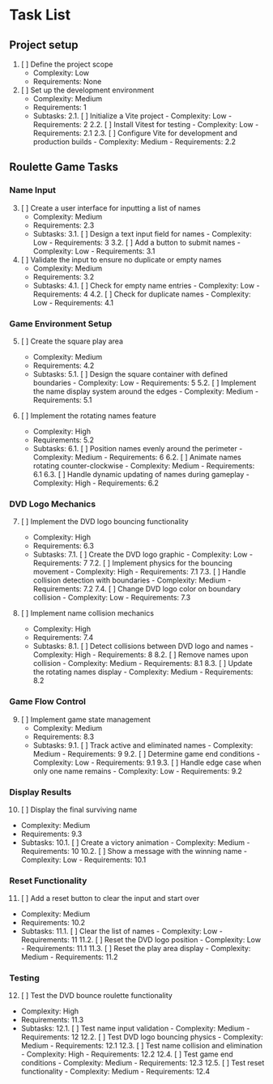 # Task List

## Project setup

1. [ ] Define the project scope
   - Complexity: Low
   - Requirements: None
2. [ ] Set up the development environment
   - Complexity: Medium
   - Requirements: 1
   - Subtasks:
     2.1. [ ] Initialize a Vite project - Complexity: Low - Requirements: 2
     2.2. [ ] Install Vitest for testing - Complexity: Low - Requirements: 2.1
     2.3. [ ] Configure Vite for development and production builds - Complexity: Medium - Requirements: 2.2

## Roulette Game Tasks

### Name Input

3. [ ] Create a user interface for inputting a list of names
   - Complexity: Medium
   - Requirements: 2.3
   - Subtasks:
     3.1. [ ] Design a text input field for names - Complexity: Low - Requirements: 3
     3.2. [ ] Add a button to submit names - Complexity: Low - Requirements: 3.1
4. [ ] Validate the input to ensure no duplicate or empty names
   - Complexity: Medium
   - Requirements: 3.2
   - Subtasks:
     4.1. [ ] Check for empty name entries - Complexity: Low - Requirements: 4
     4.2. [ ] Check for duplicate names - Complexity: Low - Requirements: 4.1

### Game Environment Setup

5. [ ] Create the square play area

   - Complexity: Medium
   - Requirements: 4.2
   - Subtasks:
     5.1. [ ] Design the square container with defined boundaries - Complexity: Low - Requirements: 5
     5.2. [ ] Implement the name display system around the edges - Complexity: Medium - Requirements: 5.1

6. [ ] Implement the rotating names feature
   - Complexity: High
   - Requirements: 5.2
   - Subtasks:
     6.1. [ ] Position names evenly around the perimeter - Complexity: Medium - Requirements: 6
     6.2. [ ] Animate names rotating counter-clockwise - Complexity: Medium - Requirements: 6.1
     6.3. [ ] Handle dynamic updating of names during gameplay - Complexity: High - Requirements: 6.2

### DVD Logo Mechanics

7. [ ] Implement the DVD logo bouncing functionality

   - Complexity: High
   - Requirements: 6.3
   - Subtasks:
     7.1. [ ] Create the DVD logo graphic - Complexity: Low - Requirements: 7
     7.2. [ ] Implement physics for the bouncing movement - Complexity: High - Requirements: 7.1
     7.3. [ ] Handle collision detection with boundaries - Complexity: Medium - Requirements: 7.2
     7.4. [ ] Change DVD logo color on boundary collision - Complexity: Low - Requirements: 7.3

8. [ ] Implement name collision mechanics
   - Complexity: High
   - Requirements: 7.4
   - Subtasks:
     8.1. [ ] Detect collisions between DVD logo and names - Complexity: High - Requirements: 8
     8.2. [ ] Remove names upon collision - Complexity: Medium - Requirements: 8.1
     8.3. [ ] Update the rotating names display - Complexity: Medium - Requirements: 8.2

### Game Flow Control

9. [ ] Implement game state management
   - Complexity: Medium
   - Requirements: 8.3
   - Subtasks:
     9.1. [ ] Track active and eliminated names - Complexity: Medium - Requirements: 9
     9.2. [ ] Determine game end conditions - Complexity: Low - Requirements: 9.1
     9.3. [ ] Handle edge case when only one name remains - Complexity: Low - Requirements: 9.2

### Display Results

10. [ ] Display the final surviving name

- Complexity: Medium
- Requirements: 9.3
- Subtasks:
  10.1. [ ] Create a victory animation - Complexity: Medium - Requirements: 10
  10.2. [ ] Show a message with the winning name - Complexity: Low - Requirements: 10.1

### Reset Functionality

11. [ ] Add a reset button to clear the input and start over

- Complexity: Medium
- Requirements: 10.2
- Subtasks:
  11.1. [ ] Clear the list of names - Complexity: Low - Requirements: 11
  11.2. [ ] Reset the DVD logo position - Complexity: Low - Requirements: 11.1
  11.3. [ ] Reset the play area display - Complexity: Medium - Requirements: 11.2

### Testing

12. [ ] Test the DVD bounce roulette functionality

- Complexity: High
- Requirements: 11.3
- Subtasks:
  12.1. [ ] Test name input validation - Complexity: Medium - Requirements: 12
  12.2. [ ] Test DVD logo bouncing physics - Complexity: Medium - Requirements: 12.1
  12.3. [ ] Test name collision and elimination - Complexity: High - Requirements: 12.2
  12.4. [ ] Test game end conditions - Complexity: Medium - Requirements: 12.3
  12.5. [ ] Test reset functionality - Complexity: Medium - Requirements: 12.4

